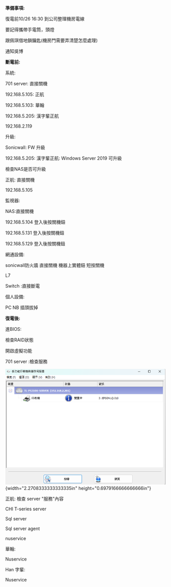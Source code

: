 **準備事項:**

復電前10/26 16:30 到公司整理機房電線

要記得攜帶手電筒，頭燈

跟佩琪借地鎖鑰匙(機房門需要弄清楚怎麼處理)

通知吳博

**斷電前:**

系統:

701 server: 直接關機

192.168.5.105: 正航

192.168.5.103: 華翰

192.168.5.205: 漢字輩正航

192.168.2.119

升級:

Sonicwall: FW 升級

192.168.5.205: 漢字輩正航: Windows Server 2019 可升級

檢查NAS是否可升級

正航: 直接關機

192.168.5.105

監視器:

NAS:直接關機

192.168.5.104 登入後按關機鈕

192.168.5.131 登入後按關機鈕

192.168.5.129 登入後按關機鈕

網通設備:

sonicwall防火牆 直接關機 機器上實體鈕 短按關機

L7

Switch :直接斷電

個人設備:

PC NB 插頭拔掉

**復電後:**

進BIOS:

檢查RAID狀態

開啟虛擬功能

701 server :檢查服務

![](media/media/image1.png){width="2.2708333333333335in"
height="0.6979166666666666in"}

正航: 檢查 server "服務"內容

CHI T-series server

Sql server

Sql server agent

nuservice

華翰:

Nuservice

Han 字輩:

Nuservice
